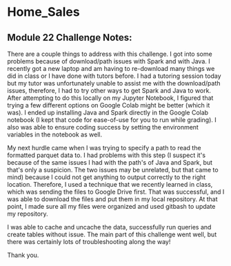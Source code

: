 # Home_Sales

## Module 22 Challenge Notes:
There are a couple things to address with this challenge. I got into some problems because of download/path issues with Spark and with Java. I recently got a new laptop and am having to re-download many things we did in class or I have done with tutors before. I had a tutoring session today but my tutor was unfortunately unable to assist me with the download/path issues, therefore, I had to try other ways to get Spark and Java to work. After attempting to do this locally on my Jupyter Notebook, I figured that trying a few different options on Google Colab might be better (which it was). I ended up installing Java and Spark directly in the Google Colab notebook (I kept that code for ease-of-use for you to run while grading). I also was able to ensure coding success by setting the environment variables in the notebook as well. 

My next hurdle came when I was trying to specify a path to read the formatted parquet data to. I had problems with this step (I suspect it's because of the same issues I had with the path's of Java and Spark, but that's only a suspicion. The two issues may be unrelated, but that came to mind) because I could not get anything to output correctly to the right location. Therefore, I used a technique that we recently learned in class, which was sending the files to Google Drive first. That was successful, and I was able to download the files and put them in my local repository. At that point, I made sure all my files were organized and used gitbash to update my repository.

I was able to cache and uncache the data, successfully run queries and create tables without issue. The main part of this challenge went well, but there was certainly lots of troubleshooting along the way!

Thank you.
